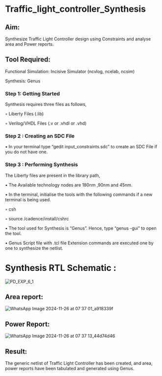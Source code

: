 # Traffic_light_controller_Synthesis

## Aim:

Synthesize Traffic Light Controller design using Constraints and analyse area and Power reports.

## Tool Required:

Functional Simulation: Incisive Simulator (ncvlog, ncelab, ncsim)

Synthesis: Genus

### Step 1: Getting Started

Synthesis requires three files as follows,

◦ Liberty Files (.lib)

◦ Verilog/VHDL Files (.v or .vhdl or .vhd)

### Step 2 : Creating an SDC File

•	In your terminal type “gedit input_constraints.sdc” to create an SDC File if you do not have one.

### Step 3 : Performing Synthesis

The Liberty files are present in the library path,

• The Available technology nodes are 180nm ,90nm and 45nm.

• In the terminal, initialise the tools with the following commands if a new terminal is being used.

◦ csh

◦ source /cadence/install/cshrc

• The tool used for Synthesis is “Genus”. Hence, type “genus -gui” to open the tool.

• Genus Script file with .tcl file Extension commands are executed one by one to synthesize the netlist.

# Synthesis RTL Schematic :

![PD_EXP_6_1](https://github.com/user-attachments/assets/e4db124b-d075-43e6-8533-5faa5eaf900d)

## Area report:

![WhatsApp Image 2024-11-26 at 07 37 01_a918339f](https://github.com/user-attachments/assets/5b2bae3b-35f6-43bb-b648-4f8ccfb91a69)

## Power Report:

![WhatsApp Image 2024-11-26 at 07 37 13_44d74d46](https://github.com/user-attachments/assets/8c939d8c-4ecc-486b-a67b-0b185f89d832)

## Result:

The generic netlist of Traffic Light Controller has been created, and area, power reports have been tabulated and generated using Genus.
